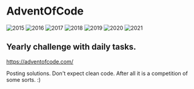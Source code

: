 # AdventOfCode

![2015](https://img.shields.io/badge/2015%20⭐-30-yellow) ![2016](https://img.shields.io/badge/2016%20⭐-0-yellow) ![2017](https://img.shields.io/badge/2017%20⭐-13-yellow) ![2018](https://img.shields.io/badge/2018%20⭐-42-yellow) ![2019](https://img.shields.io/badge/2019%20⭐-13-yellow) ![2020](https://img.shields.io/badge/2020%20⭐-29-yellow) ![2021](https://img.shields.io/badge/2021%20⭐-14-yellow)

## Yearly challenge with daily tasks.
https://adventofcode.com/

Posting solutions. Don't expect clean code. After all it is a competition of some sorts. :)